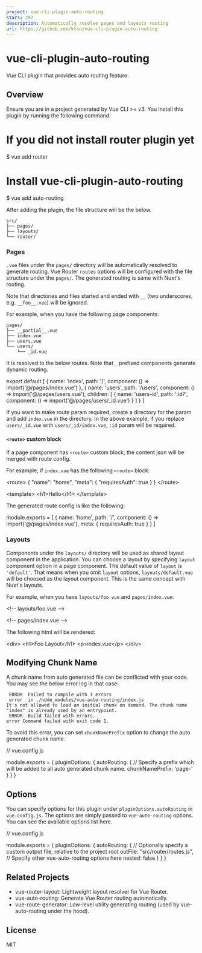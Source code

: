 ```yaml
---
project: vue-cli-plugin-auto-routing
stars: 297
description: Automatically resolve pages and layouts routing
url: https://github.com/ktsn/vue-cli-plugin-auto-routing
---
```


vue-cli-plugin-auto-routing
===========================

Vue CLI plugin that provides auto routing feature.

Overview
--------

Ensure you are in a project generated by Vue CLI >= v3. You install this plugin by running the following command:

# If you did not install router plugin yet
$ vue add router

# Install vue-cli-plugin-auto-routing
$ vue add auto-routing

After adding the plugin, the file structure will be the below.

```
src/
├── pages/
├── layouts/
└── router/
```

### Pages

`.vue` files under the `pages/` directory will be automatically resolved to generate routing. Vue Router `routes` options will be configured with the file structure under the `pages/`. The generated routing is same with Nuxt's routing.

Note that directories and files started and ended with `__` (two underscores, e.g. `__foo__.vue`) will be ignored.

For example, when you have the following page components:

```
pages/
├── __partial__.vue
├── index.vue
├── users.vue
└── users/
    └── _id.vue
```

It is resolved to the below routes. Note that `_` prefixed components generate dynamic routing.

export default \[
  {
    name: 'index',
    path: '/',
    component: () \=> import('@/pages/index.vue')
  },
  {
    name: 'users',
    path: '/users',
    component: () \=> import('@/pages/users.vue'),
    children: \[
      {
        name: 'users-id',
        path: ':id?',
        component: () \=> import('@/pages/users/\_id.vue')
      }
    \]
  }
\]

If you want to make route param required, create a directory for the param and add `index.vue` in the directory. In the above example, if you replace `users/_id.vue` with `users/_id/index.vue`, `:id` param will be required.

#### `<route>` custom block

If a page component has `<route>` custom block, the content json will be merged with route config.

For example, if `index.vue` has the following `<route>` block:

<route\>
{
  "name": "home",
  "meta": {
    "requiresAuth": true
  }
}
</route\>

<template\>
  <h1\>Hello</h1\>
</template\>

The generated route config is like the following:

module.exports \= \[
  {
    name: 'home',
    path: '/',
    component: () \=> import('@/pages/index.vue'),
    meta: {
      requiresAuth: true
    }
  }
\]

### Layouts

Components under the `layouts/` directory will be used as shared layout component in the application. You can choose a layout by specifying `layout` component option in a page component. The default value of `layout` is `'default'`. That means when you omit `layout` options, `layouts/default.vue` will be choosed as the layout component. This is the same concept with Nuxt's layouts.

For example, when you have `layouts/foo.vue` and `pages/index.vue`:

<!\-- layouts/foo.vue -->
<template>
  <div>
    <h1>Foo Layout</h1>
    <router-view />
  </div>
</template>

<!\-- pages/index.vue -->
<template>
  <p>index.vue</p>
</template>

<script>
export default {
  // You can specify layout component name here (default value is 'default')
  layout: 'foo'
}
</script>

The following html will be rendered:

<div\>
  <h1\>Foo Layout</h1\>
  <p\>index.vue</p\>
</div\>

Modifying Chunk Name
--------------------

A chunk name from auto generated file can be conflicted with your code. You may see the below error log in that case:

```
 ERROR  Failed to compile with 1 errors
 error  in ./node_modules/vue-auto-routing/index.js
It's not allowed to load an initial chunk on demand. The chunk name "index" is already used by an entrypoint.
 ERROR  Build failed with errors.
error Command failed with exit code 1.
```

To avoid this error, you can set `chunkNamePrefix` option to change the auto generated chunk name.

// vue.config.js

module.exports \= {
  pluginOptions: {
    autoRouting: {
      // Specify a prefix which will be added to all auto generated chunk name.
      chunkNamePrefix: 'page-'
    }
  }
}

Options
-------

You can specify options for this plugin under `pluginOptions.autoRouting` in `vue.config.js`. The options are simply passed to `vue-auto-routing` options. You can see the available options list here.

// vue.config.js

module.exports \= {
  pluginOptions: {
    autoRouting: {
      // Optionally specify a custom output file, relative to the project root
      outFile: "src/router/routes.js",
      // Specify other vue-auto-routing options here
      nested: false
    }
  }
}

Related Projects
----------------

-   vue-router-layout: Lightweight layout resolver for Vue Router.
-   vue-auto-routing: Generate Vue Router routing automatically.
-   vue-route-generator: Low-level utility generating routing (used by vue-auto-routing under the hood).

License
-------

MIT
